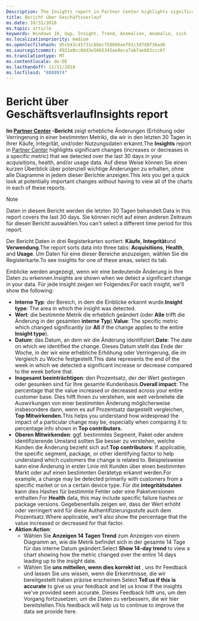 ```yaml
---
Description: The Insights report in Partner Center highlights significant changes about your apps.
title: Bericht über Geschäftsverlauf
ms.date: 10/31/2018
ms.topic: article
keywords: Windows 10, Uwp, Insight, Trend, Anomalien, Anomalie, sich
ms.localizationpriority: medium
ms.openlocfilehash: 95cb43c45731c88ec758806aef91c3d7d8f36ad6
ms.sourcegitcommit: 8921a9cc0dd3e5665345ae8eca7ab7aeb83ccc6f
ms.translationtype: MT
ms.contentlocale: de-DE
ms.lasthandoff: 12/11/2018
ms.locfileid: "8888974"
---
```

# <a name="insights-report"></a><span data-ttu-id="65df1-103">Bericht über Geschäftsverlauf</span><span class="sxs-lookup"><span data-stu-id="65df1-103">Insights report</span></span>


<span data-ttu-id="65df1-104">**Im [Partner Center](https://partner.microsoft.com/dashboard) -Bericht** zeigt erhebliche Änderungen (Erhöhung oder Verringerung in einer bestimmten Metrik), die wir in den letzten 30 Tagen in Ihrer Käufe, Integrität, und/oder Nutzungsdaten erkannt.</span><span class="sxs-lookup"><span data-stu-id="65df1-104">The **Insights** report in [Partner Center](https://partner.microsoft.com/dashboard) highlights significant changes (increases or decreases in a specific metric) that we detected over the last 30 days in your acquisitions, health, and/or usage data.</span></span> <span data-ttu-id="65df1-105">Auf diese Weise können Sie einen kurzen Überblick über potenziell wichtige Änderungen zu erhalten, ohne alle Diagramme in jedem dieser Berichte anzeigen.</span><span class="sxs-lookup"><span data-stu-id="65df1-105">This lets you get a quick look at potentially important changes without having to view all of the charts in each of these reports.</span></span>

> [!NOTE]
> <span data-ttu-id="65df1-106">Daten in diesem Bericht werden die letzten 30 Tagen behandelt.</span><span class="sxs-lookup"><span data-stu-id="65df1-106">Data in this report covers the last 30 days.</span></span> <span data-ttu-id="65df1-107">Sie können nicht auf einen anderen Zeitraum für diesen Bericht auswählen.</span><span class="sxs-lookup"><span data-stu-id="65df1-107">You can't select a different time period for this report.</span></span>

<span data-ttu-id="65df1-108">Der Bericht Daten in drei Registerkarten sortiert: **Käufe**, **Integrität**und **Verwendung**.</span><span class="sxs-lookup"><span data-stu-id="65df1-108">The report sorts data into three tabs: **Acquisitions**, **Health**, and **Usage**.</span></span> <span data-ttu-id="65df1-109">Um Daten für eine dieser Bereiche anzuzeigen, wählen Sie die Registerkarte.</span><span class="sxs-lookup"><span data-stu-id="65df1-109">To see insights for one of these areas, select its tab.</span></span>

<span data-ttu-id="65df1-110">Einblicke werden angezeigt, wenn wir eine bedeutende Änderung in Ihre Daten zu erkennen.</span><span class="sxs-lookup"><span data-stu-id="65df1-110">Insights are shown when we detect a significant change in your data.</span></span> <span data-ttu-id="65df1-111">Für jede Insight zeigen wir Folgendes:</span><span class="sxs-lookup"><span data-stu-id="65df1-111">For each insight, we'll show the following:</span></span>
- <span data-ttu-id="65df1-112">**Interne Typ**: der Bereich, in dem die Einblicke erkannt wurde.</span><span class="sxs-lookup"><span data-stu-id="65df1-112">**Insight type**: The area in which the insight was detected.</span></span>
- <span data-ttu-id="65df1-113">**Wert**: die bestimmte Metrik die erheblich geändert (oder **Alle** trifft die Änderung in der gesamten **interne Typ**).</span><span class="sxs-lookup"><span data-stu-id="65df1-113">**Value**: The specific metric which changed significantly (or **All** if the change applies to the entire **Insight type**).</span></span>
- <span data-ttu-id="65df1-114">**Datum**: das Datum, an dem wir die Änderung identifiziert.</span><span class="sxs-lookup"><span data-stu-id="65df1-114">**Date**: The date on which we identified the change.</span></span> <span data-ttu-id="65df1-115">Dieses Datum stellt das Ende der Woche, in der wir eine erhebliche Erhöhung oder Verringerung, die im Vergleich zu Woche festgestellt.</span><span class="sxs-lookup"><span data-stu-id="65df1-115">This date represents the end of the week in which we detected a significant increase or decrease compared to the week before that.</span></span>
- <span data-ttu-id="65df1-116">**Insgesamt beeinträchtigen**: den Prozentsatz, der der Wert gestiegen oder gesunken sind für Ihre gesamte Kundenbasis.</span><span class="sxs-lookup"><span data-stu-id="65df1-116">**Overall impact**: The percentage that the value increased or decreased across your entire customer base.</span></span> <span data-ttu-id="65df1-117">Dies hilft Ihnen zu verstehen, wie weit verbreitete die Auswirkungen von einer bestimmten Änderung möglicherweise insbesondere dann, wenn es auf Prozentsatz dargestellt vergleichen, **Top Mitwirkenden.**</span><span class="sxs-lookup"><span data-stu-id="65df1-117">This helps you understand how widespread the impact of a particular change may be, especially when comparing it to percentage info shown in **Top contributors.**</span></span>
- <span data-ttu-id="65df1-118">**Oberen Mitwirkenden**: ggf. bestimmtes Segment, Paket oder andere identifizierende Umstand sollten Sie besser zu verstehen, welche Kunden die Änderung bezieht sich auf.</span><span class="sxs-lookup"><span data-stu-id="65df1-118">**Top contributors**: If applicable, the specific segment, package, or other identifying factor to help understand which customers the change is related to.</span></span> <span data-ttu-id="65df1-119">Beispielsweise kann eine Änderung in erster Linie mit Kunden über einen bestimmten Markt oder auf einen bestimmten Gerätetyp erkannt werden.</span><span class="sxs-lookup"><span data-stu-id="65df1-119">For example, a change may be detected primarily with customers from a specific market or on a certain device type.</span></span> <span data-ttu-id="65df1-120">Für die **integritätsdaten** kann dies Hashes für bestimmte Fehler oder eine Paketversionen enthalten.</span><span class="sxs-lookup"><span data-stu-id="65df1-120">For **Health** data, this may include specific failure hashes or package versions.</span></span> <span data-ttu-id="65df1-121">Gegebenenfalls zeigen wir, dass der Wert erhöht oder verringert wird für diese Authentifizierungsstufe auch dem Prozentsatz.</span><span class="sxs-lookup"><span data-stu-id="65df1-121">Where applicable, we'll also show the percentage that the value increased or decreased for that factor.</span></span>
- <span data-ttu-id="65df1-122">**Aktion**:</span><span class="sxs-lookup"><span data-stu-id="65df1-122">**Action**:</span></span>
   - <span data-ttu-id="65df1-123">Wählen Sie **Anzeigen 14 Tagen Trend** zum Anzeigen von einem Diagramm an, wie die Metrik befindet sich in der gesamte 14 Tage für das interne Datum geändert.</span><span class="sxs-lookup"><span data-stu-id="65df1-123">Select **Show 14-day trend** to view a chart showing how the metric changed over the entire 14 days leading up to the insight date.</span></span>
   - <span data-ttu-id="65df1-124">Wählen Sie **uns mitteilen, wenn dies korrekt ist** , uns Ihr Feedback und lassen Sie uns wissen, wenn die Erkenntnisse, die wir bereitgestellt haben präzise erscheinen.</span><span class="sxs-lookup"><span data-stu-id="65df1-124">Select **Tell us if this is accurate** to give us your feedback and let us know if the insights we've provided seem accurate.</span></span> <span data-ttu-id="65df1-125">Dieses Feedback hilft uns, um den Vorgang fortzusetzen, um die Daten zu verbessern, die wir hier bereitstellen.</span><span class="sxs-lookup"><span data-stu-id="65df1-125">This feedback will help us to continue to improve the data we provide here.</span></span> 


